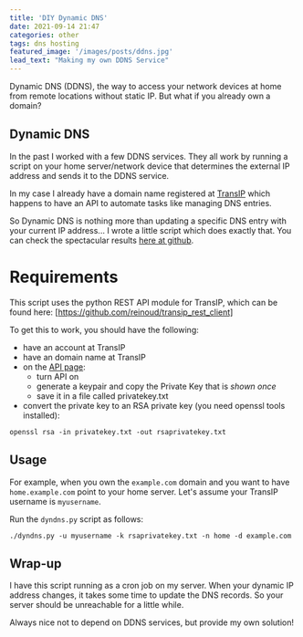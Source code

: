 ```yaml
---
title: 'DIY Dynamic DNS'
date: 2021-09-14 21:47
categories: other
tags: dns hosting 
featured_image: '/images/posts/ddns.jpg'
lead_text: "Making my own DDNS Service"
---
```


Dynamic DNS (DDNS), the way to access your network devices at home 
from remote locations without static IP. But what if you already own
a domain?

## Dynamic DNS
In the past I worked with a few DDNS services. They all work by running
a script on your home server/network device that determines the external
IP address and sends it to the DDNS service.

In my case I already have a domain name registered at 
[TransIP](https://www.transip.nl/) which happens to have an API to 
automate tasks like managing DNS entries.

So Dynamic DNS is nothing more than updating a specific DNS entry with
your current IP address... I wrote a little script which does exactly that.
You can check the spectacular results [here at github](https://github.com/jkeuper/transip_dyndns).

# Requirements
This script uses the python REST API module for TransIP, which can be found here:
[https://github.com/reinoud/transip_rest_client]

To get this to work, you should have the following:
 - have an account at TransIP
 - have an domain name at TransIP
 - on the [API page](https://www.transip.nl/cp/account/api/):
   - turn API on 
   - generate a keypair and copy the Private Key that is _shown once_
   - save it in a file called privatekey.txt
 - convert the private key to an RSA private key (you need openssl tools installed):
 ```
 openssl rsa -in privatekey.txt -out rsaprivatekey.txt
 ```

## Usage
For example, when you own the `example.com` domain and you want to have 
`home.example.com` point to your home server. Let's assume your TransIP
username is `myusername`.

Run the `dyndns.py` script as follows:
```
./dyndns.py -u myusername -k rsaprivatekey.txt -n home -d example.com
```

## Wrap-up
I have this script running as a cron job on my server.
When your dynamic IP address changes, it takes some time to update
the DNS records. So your server should be unreachable for a little while.

Always nice not to depend on DDNS services, but provide my own solution!
